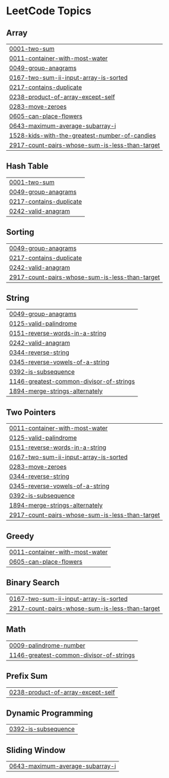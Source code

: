 <!---A collection of LeetCode questions to ace the coding interview! - Created using [LeetHub v2](https://github.com/arunbhardwaj/LeetHub-2.0)-->
<!---LeetCode Topics Start-->
# LeetCode Topics
## Array
|  |
| ------- |
| [0001-two-sum](https://github.com/SubashSK777/My_LeetCode/tree/master/0001-two-sum) |
| [0011-container-with-most-water](https://github.com/SubashSK777/My_LeetCode/tree/master/0011-container-with-most-water) |
| [0049-group-anagrams](https://github.com/SubashSK777/My_LeetCode/tree/master/0049-group-anagrams) |
| [0167-two-sum-ii-input-array-is-sorted](https://github.com/SubashSK777/My_LeetCode/tree/master/0167-two-sum-ii-input-array-is-sorted) |
| [0217-contains-duplicate](https://github.com/SubashSK777/My_LeetCode/tree/master/0217-contains-duplicate) |
| [0238-product-of-array-except-self](https://github.com/SubashSK777/My_LeetCode/tree/master/0238-product-of-array-except-self) |
| [0283-move-zeroes](https://github.com/SubashSK777/My_LeetCode/tree/master/0283-move-zeroes) |
| [0605-can-place-flowers](https://github.com/SubashSK777/My_LeetCode/tree/master/0605-can-place-flowers) |
| [0643-maximum-average-subarray-i](https://github.com/SubashSK777/My_LeetCode/tree/master/0643-maximum-average-subarray-i) |
| [1528-kids-with-the-greatest-number-of-candies](https://github.com/SubashSK777/My_LeetCode/tree/master/1528-kids-with-the-greatest-number-of-candies) |
| [2917-count-pairs-whose-sum-is-less-than-target](https://github.com/SubashSK777/My_LeetCode/tree/master/2917-count-pairs-whose-sum-is-less-than-target) |
## Hash Table
|  |
| ------- |
| [0001-two-sum](https://github.com/SubashSK777/My_LeetCode/tree/master/0001-two-sum) |
| [0049-group-anagrams](https://github.com/SubashSK777/My_LeetCode/tree/master/0049-group-anagrams) |
| [0217-contains-duplicate](https://github.com/SubashSK777/My_LeetCode/tree/master/0217-contains-duplicate) |
| [0242-valid-anagram](https://github.com/SubashSK777/My_LeetCode/tree/master/0242-valid-anagram) |
## Sorting
|  |
| ------- |
| [0049-group-anagrams](https://github.com/SubashSK777/My_LeetCode/tree/master/0049-group-anagrams) |
| [0217-contains-duplicate](https://github.com/SubashSK777/My_LeetCode/tree/master/0217-contains-duplicate) |
| [0242-valid-anagram](https://github.com/SubashSK777/My_LeetCode/tree/master/0242-valid-anagram) |
| [2917-count-pairs-whose-sum-is-less-than-target](https://github.com/SubashSK777/My_LeetCode/tree/master/2917-count-pairs-whose-sum-is-less-than-target) |
## String
|  |
| ------- |
| [0049-group-anagrams](https://github.com/SubashSK777/My_LeetCode/tree/master/0049-group-anagrams) |
| [0125-valid-palindrome](https://github.com/SubashSK777/My_LeetCode/tree/master/0125-valid-palindrome) |
| [0151-reverse-words-in-a-string](https://github.com/SubashSK777/My_LeetCode/tree/master/0151-reverse-words-in-a-string) |
| [0242-valid-anagram](https://github.com/SubashSK777/My_LeetCode/tree/master/0242-valid-anagram) |
| [0344-reverse-string](https://github.com/SubashSK777/My_LeetCode/tree/master/0344-reverse-string) |
| [0345-reverse-vowels-of-a-string](https://github.com/SubashSK777/My_LeetCode/tree/master/0345-reverse-vowels-of-a-string) |
| [0392-is-subsequence](https://github.com/SubashSK777/My_LeetCode/tree/master/0392-is-subsequence) |
| [1146-greatest-common-divisor-of-strings](https://github.com/SubashSK777/My_LeetCode/tree/master/1146-greatest-common-divisor-of-strings) |
| [1894-merge-strings-alternately](https://github.com/SubashSK777/My_LeetCode/tree/master/1894-merge-strings-alternately) |
## Two Pointers
|  |
| ------- |
| [0011-container-with-most-water](https://github.com/SubashSK777/My_LeetCode/tree/master/0011-container-with-most-water) |
| [0125-valid-palindrome](https://github.com/SubashSK777/My_LeetCode/tree/master/0125-valid-palindrome) |
| [0151-reverse-words-in-a-string](https://github.com/SubashSK777/My_LeetCode/tree/master/0151-reverse-words-in-a-string) |
| [0167-two-sum-ii-input-array-is-sorted](https://github.com/SubashSK777/My_LeetCode/tree/master/0167-two-sum-ii-input-array-is-sorted) |
| [0283-move-zeroes](https://github.com/SubashSK777/My_LeetCode/tree/master/0283-move-zeroes) |
| [0344-reverse-string](https://github.com/SubashSK777/My_LeetCode/tree/master/0344-reverse-string) |
| [0345-reverse-vowels-of-a-string](https://github.com/SubashSK777/My_LeetCode/tree/master/0345-reverse-vowels-of-a-string) |
| [0392-is-subsequence](https://github.com/SubashSK777/My_LeetCode/tree/master/0392-is-subsequence) |
| [1894-merge-strings-alternately](https://github.com/SubashSK777/My_LeetCode/tree/master/1894-merge-strings-alternately) |
| [2917-count-pairs-whose-sum-is-less-than-target](https://github.com/SubashSK777/My_LeetCode/tree/master/2917-count-pairs-whose-sum-is-less-than-target) |
## Greedy
|  |
| ------- |
| [0011-container-with-most-water](https://github.com/SubashSK777/My_LeetCode/tree/master/0011-container-with-most-water) |
| [0605-can-place-flowers](https://github.com/SubashSK777/My_LeetCode/tree/master/0605-can-place-flowers) |
## Binary Search
|  |
| ------- |
| [0167-two-sum-ii-input-array-is-sorted](https://github.com/SubashSK777/My_LeetCode/tree/master/0167-two-sum-ii-input-array-is-sorted) |
| [2917-count-pairs-whose-sum-is-less-than-target](https://github.com/SubashSK777/My_LeetCode/tree/master/2917-count-pairs-whose-sum-is-less-than-target) |
## Math
|  |
| ------- |
| [0009-palindrome-number](https://github.com/SubashSK777/My_LeetCode/tree/master/0009-palindrome-number) |
| [1146-greatest-common-divisor-of-strings](https://github.com/SubashSK777/My_LeetCode/tree/master/1146-greatest-common-divisor-of-strings) |
## Prefix Sum
|  |
| ------- |
| [0238-product-of-array-except-self](https://github.com/SubashSK777/My_LeetCode/tree/master/0238-product-of-array-except-self) |
## Dynamic Programming
|  |
| ------- |
| [0392-is-subsequence](https://github.com/SubashSK777/My_LeetCode/tree/master/0392-is-subsequence) |
## Sliding Window
|  |
| ------- |
| [0643-maximum-average-subarray-i](https://github.com/SubashSK777/My_LeetCode/tree/master/0643-maximum-average-subarray-i) |
<!---LeetCode Topics End-->
